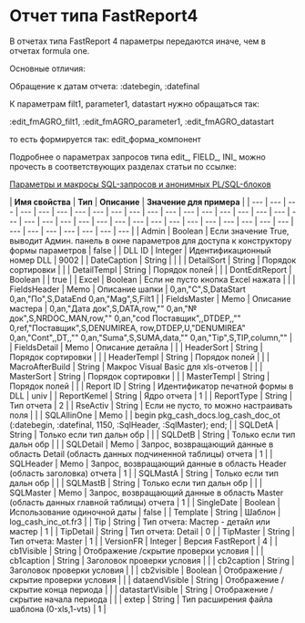 # Отчет типа FastReport4

  
В отчетах типа FastReport 4 параметры передаются иначе, чем в отчетах formula one.

Основные отличия:

Обращение к датам отчета:   :datebegin, :datefinal

К параметрам filt1, parameter1, datastart нужно обращаться так:

:edit\_fmAGRO\_filt1, :edit\_fmAGRO\_parameter1, :edit\_fmAGRO\_datastart

то есть формируется так:  edit\_форма\_компонент

Подробнее о параметрах запросов типа edit\_, FIELD\_, INI\_ можно прочесть в соответствующих разделах статьи по ссылке:

[Параметры и макросы SQL-запросов и анонимных PL/SQL-блоков](https://bsoft.gitbook.io/wiki/razrabotka/obekty-oracle/parametry-i-makrosy-sql-zaprosov)

| **Имя свойства** | **Тип** | **Описание** | **Значение для примера** |
| --- | --- | --- | --- | --- | --- | --- | --- | --- | --- | --- | --- | --- | --- | --- | --- | --- | --- | --- | --- | --- | --- | --- | --- | --- | --- | --- | --- | --- | --- | --- | --- | --- | --- | --- | --- | --- | --- | --- | --- | --- |
| Admin | Boolean | Если значение True, выводит Админ. панель в окне параметров для доступа к конструктору формы параметров | false |
| DLL ID | Integer | Идентификационный номер DLL | 9002 |
| DateCaption | String |   |   |
| DetailSort | String | Порядок сортировки |   |
| DetailTempl | String | Порядок полей |   |
| DontEditReport | Boolean |   | true |
| Excel | Boolean | Если не пусто кнопка Excel нажата |   |
| FieldsHeader | Memo | Описание шапки | 0,an,"С",S,DataStart 0,an,"По",S,DataEnd 0,an,"Mag",S,Filt1 |
| FieldsMaster | Memo | Описание мастера | 0,an,"Дата док",S,DATA,row,"" 0,an,"№ док",S,NRDOC\_MAN,row,"" 0,an,"cod Поставщик",,DTDEP,,"" 0,ref,"Поставщик",S,DENUMIREA, row,DTDEP,U,"DENUMIREA" 0,an,"Cont",,DT,,"" 0,an,"Suma",S,SUMA,data,"" 0,an,"Tip",S,TIP,column,"" |
| FieldsDetail | Memo | Описание детайла |   |
| HeaderSort | String | Порядок сортировки |   |
| HeaderTempl | String | Порядок полей |   |
| MacroAfterBuild | String | Макрос Visual Basic для xls-отчетов |   |
| MasterSort | String | Порядок сортировки |   |
| MasterTempl | String | Порядок полей |   |
| Report ID | String | Идентификатор печатной формы в DLL | univ |
| ReportKemel | String | Ядро отчета | 1 |
| ReportType | String | Тип отчета | 2 |
| RseActiv | String | Если не пусто, то можно настраивать поля |   |
| SQLAllinOne | Memo |   | begin pkg\_cash\_docs.log\_cash\_doc\_ot                              \(:datebegin, :datefinal, 1150,                                       :SqlHeader, :SqlMaster\); end; |
| SQLDetA | String | Только если тип дальн обр |   |
| SQLDetB | String | Только если тип дальн обр |   |
| SQLDetail | Memo | Запрос, возвращающий данные в область Detail \(область данных подчиненной таблицы\) отчета | 1 |
| SQLHeader | Memo | Запрос, возвращающий данные в область Header \(область заголовка\) отчета | 1 |
| SQLMastA | String | Только если тип дальн обр |   |
| SQLMastB | String | Только если тип дальн обр |   |
| SQLMaster | Memo | Запрос, возвращающий данные в область Master \(область данных главной таблицы\) отчета | 1 |
| SingleDate | Boolean | Использование одиночной даты | false |
| Template | String | Шаблон | log\_cash\_inc\_ot.fr3 |
| Tip | String | Тип отчета: Мастер - детайл или мастер | 1 |
| TipDetail | String | Тип отчета: Detail | 0 |
| TipMaster | String | Тип отчета: Master | 1 |
| VersionFR | Integer | Версия FastReport | 4 |
| cb1Visible | String | Отображение /скрытие проверки условия |   |
| cb1caption | String | Заголовок проверки условия |   |
| cb2caption | String | Заголовок проверки условия |   |
| cb2visible | Boolean | Отображение / скрытие проверки условия |   |
| dataendVisible | String | Отображение / скрытие конца периода |   |
| datastartVisible | String | Отображение / скрытие начала периода |   |
| extep | String | Тип расширения файла шаблона \(0-xls,1-vts\) | 1 |


